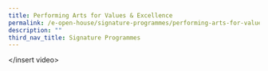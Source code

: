 ```yaml
---
title: Performing Arts for Values & Excellence
permalink: /e-open-house/signature-programmes/performing-arts-for-values-n-excellence
description: ""
third_nav_title: Signature Programmes
---
```

</insert video>